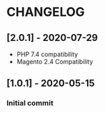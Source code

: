 # CHANGELOG

<a name="1.1.0"></a>
## [2.0.1] - 2020-07-29
- PHP 7.4 compatibility
- Magento 2.4 Compatibility

<a name="1.0.1"></a>
## [1.0.1] - 2020-05-15
### Initial commit

